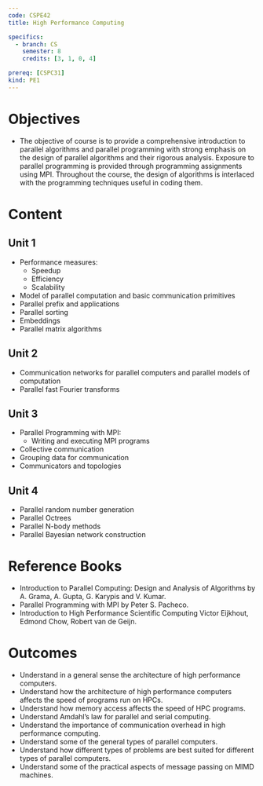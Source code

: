 ```yaml
---
code: CSPE42
title: High Performance Computing

specifics:
  - branch: CS
    semester: 8
    credits: [3, 1, 0, 4]

prereq: [CSPC31]
kind: PE1
---
```


# Objectives

- The objective of course is to provide a comprehensive introduction to parallel algorithms and parallel programming with strong emphasis on the design of parallel algorithms and their rigorous analysis. Exposure to parallel programming is provided through programming assignments using MPI. Throughout the course, the design of algorithms is interlaced with the programming techniques useful in coding them.

# Content

## Unit 1

- Performance measures: 
  - Speedup
  - Efficiency 
  - Scalability
- Model of parallel computation and basic communication primitives
- Parallel prefix and applications
- Parallel sorting
- Embeddings
- Parallel matrix algorithms

## Unit 2
   
- Communication networks for parallel computers and parallel models of computation
- Parallel fast Fourier transforms
   
## Unit 3

- Parallel Programming with MPI: 
  - Writing and executing MPI programs
- Collective communication
- Grouping data for communication
- Communicators and topologies

## Unit 4

- Parallel random number generation
- Parallel Octrees
- Parallel N-body methods
- Parallel Bayesian network construction

# Reference Books

- Introduction to Parallel Computing: Design and Analysis of Algorithms by A. Grama, A. Gupta, G. Karypis and V. Kumar.
- Parallel Programming with MPI by Peter S. Pacheco.
- Introduction to High Performance Scientific Computing Victor Eijkhout, Edmond Chow, Robert van de Geijn.

# Outcomes

- Understand in a general sense the architecture of high performance computers.
- Understand how the architecture of high performance computers affects the speed of programs run on HPCs.
- Understand how memory access affects the speed of HPC programs.
- Understand Amdahl’s law for parallel and serial computing.
- Understand the importance of communication overhead in high performance computing.
- Understand some of the general types of parallel computers.
- Understand how different types of problems are best suited for different types of parallel computers.
- Understand some of the practical aspects of message passing on MIMD machines.
